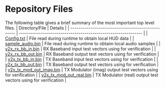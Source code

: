 # Repository Files
The following table gives a brief summary of the most important top level files.
| Directory/File                                     | Details                                                        |
| -------------------------------------------------- | -------------------------------------------------------------- |
| [Config.txt](Config.txt)                           | File read during runtime to obtain local HUD data              |
| [sample_audio.bin](sample_audio.bin)               | File read during runtime to obtaim local audio samples         |
| [v2x_rx_bb_in.bin](v2x_rx_bb_in.bin)               | RX Baseband input test vectors using for verification          |
| [v2x_rx_bb_out.bin](v2x_rx_bb_out.bin)             | RX Baseband output test vectors using for verification         |
| [v2x_tx_bb_in.bin](v2x_tx_bb_out.bin)              | TX Baseband input test vectors using for verification          |
| [v2x_tx_bb_out.bin](v2x_tx_bb_out.bin)             | TX Baseband output test vectors using for verification         |
| [v2x_tx_mod_out_imag.bin](v2x_tx_mod_out_imag.bin) | TX Modulator (imag) output test vectors using for verification |
| [v2x_tx_mod_out_real.bin](v2x_tx_mod_out_imag.bin) | TX Modulator (real) output test vectors using for verification |

